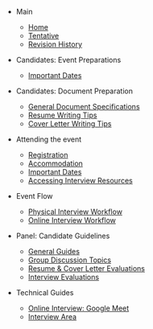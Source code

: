 - Main

  - [Home](/)
  - [Tentative](main-tentative.md)
  - [Revision History](revision.md)
  
- Candidates: Event Preparations

  - [Important Dates](candidate-important-dates.md)
  
- Candidates: Document Preparation

  - [General Document Specifications](candidate-docs-spec.md)
  - [Resume Writing Tips](candidate-resume-tips.md)
  - [Cover Letter Writing Tips](candidate-coverletter-tips.md)
  
- Attending the event
  - [Registration](attend-registration.md)
  - [Accommodation](attend-accomodation.md)
  - [Important Dates](attend-panel-important-dates.md)
  - [Accessing Interview Resources](attend-panel-resources.md) 

- Event Flow   
  - [Physical Interview Workflow](flow-panel-physical.md)
  - [Online Interview Workflow](flow-panel-online.md)

- Panel: Candidate Guidelines
  - [General Guides](evaluation-general-guide.md)
  - [Group Discussion Topics](evaluation-discussion-topics.md)
  - [Resume & Cover Letter Evaluations](evaluation-documents.md)
  - [Interview Evaluations](evaluation-interview.md)
  
- Technical Guides

  - [Online Interview: Google Meet](ss.md)
  - [Interview Area](test.md)